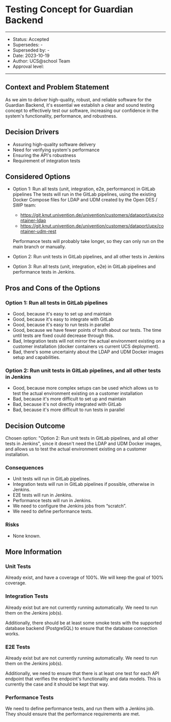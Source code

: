 # Testing Concept for Guardian Backend

---

- Status: Accepted
- Supersedes: -
- Superseded by: -
- Date: 2023-10-19
- Author: UCS@school Team
- Approval level:

---

## Context and Problem Statement

As we aim to deliver high-quality, robust, and reliable software for the Guardian Backend, it's essential we establish a clear and sound testing concept to effectively test our software, increasing our confidence in the system's functionality, performance, and robustness.

## Decision Drivers

- Assuring high-quality software delivery
- Need for verifying system's performance
- Ensuring the API's robustness
- Requirement of integration tests

## Considered Options

- Option 1: Run all tests (unit, integration, e2e, performance) in GitLab pipelines
  The tests will run in the GitLab pipelines, using the existing Docker Compose files for LDAP and UDM created by the Open DES / SWP team:
  
  - https://git.knut.univention.de/univention/customers/dataport/upx/container-ldap
  - https://git.knut.univention.de/univention/customers/dataport/upx/container-udm-rest
  
  Performance tests will probably take longer, so they can only run on the main branch or manually.
- Option 2: Run unit tests in GitLab pipelines, and all other tests in Jenkins
- Option 3: Run all tests (unit, integration, e2e) in GitLab pipelines and performance tests in Jenkins.

## Pros and Cons of the Options

### Option 1: Run all tests in GitLab pipelines

- Good, because it's easy to set up and maintain
- Good, because it's easy to integrate with GitLab
- Good, because it's easy to run tests in parallel
- Good, because we have fewer points of truth about our tests. The time until tests are fixed could decrease through this.
- Bad, Integration tests will not mirror the actual environment existing on a customer installation (docker containers vs current UCS deployment).
- Bad, there's some uncertainty about the LDAP and UDM Docker images setup and capabilities.

### Option 2: Run unit tests in GitLab pipelines, and all other tests in Jenkins

- Good, because more complex setups can be used which allows us to test the actual environment existing on a customer installation
- Bad, because it's more difficult to set up and maintain
- Bad, because it's not directly integrated with GitLab
- Bad, because it's more difficult to run tests in parallel

## Decision Outcome

Chosen option: "Option 2: Run unit tests in GitLab pipelines, and all other tests in Jenkins", since it doesn't need the LDAP and UDM Docker images, and allows us to test the actual environment existing on a customer installation.

### Consequences

- Unit tests will run in GitLab pipelines.
- Integration tests will run in GitLab pipelines if possible, otherwise in Jenkins.
- E2E tests will run in Jenkins.
- Performance tests will run in Jenkins.
- We need to configure the Jenkins jobs from “scratch”.
- We need to define performance tests.

### Risks

- None known.

## More Information

### Unit Tests

Already exist, and have a coverage of 100%. We will keep the goal of 100% coverage.

### Integration Tests

Already exist but are not currently running automatically. We need to run them on the Jenkins job(s).

Additionally, there should be at least some smoke tests with the supported database backend (PostgreSQL) to ensure that the database connection works.

### E2E Tests

Already exist but are not currently running automatically. We need to run them on the Jenkins job(s).

Additionally, we need to ensure that there is at least one test for each API endpoint that verifies the endpoint's functionality and data models. This is currently the case and it should be kept that way.

### Performance Tests

We need to define performance tests, and run them with a Jenkins job. They should ensure that the performance requirements are met.
